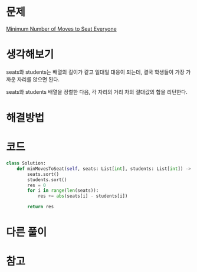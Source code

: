 # 문제

[Minimum Number of Moves to Seat Everyone](https://leetcode.com/problems/minimum-number-of-moves-to-seat-everyone)

# 생각해보기

seats와 students는 배열의 길이가 같고 일대일 대응이 되는데, 결국 학생들이 가장 가까운 자리를 앉으면 된다.

seats와 students 배열을 정렬한 다음, 각 자리의 거리 차의 절대값의 합을 리턴한다.

# 해결방법

# 코드

```py
class Solution:
    def minMovesToSeat(self, seats: List[int], students: List[int]) -> int:
        seats.sort()
        students.sort()
        res = 0
        for i in range(len(seats)):
            res += abs(seats[i] - students[i])

        return res

```

# 다른 풀이

# 참고
